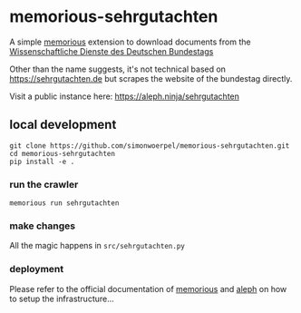 # memorious-sehrgutachten

A simple [memorious](https://memorious.readthedocs.io/en/latest/)
extension to download documents from the
[Wissenschaftliche Dienste des Deutschen Bundestags](https://www.bundestag.de/ausarbeitungen/)

Other than the name suggests, it's not technical based on
https://sehrgutachten.de but scrapes the website of the bundestag directly.

Visit a public instance here: https://aleph.ninja/sehrgutachten

## local development

    git clone https://github.com/simonwoerpel/memorious-sehrgutachten.git
    cd memorious-sehrgutachten
    pip install -e .

### run the crawler

    memorious run sehrgutachten

### make changes

All the magic happens in `src/sehrgutachten.py`

### deployment

Please refer to the official documentation of
[memorious](https://memorious.readthedocs.io/en/latest/) and
[aleph](https://alephdata.org) on how to setup the infrastructure...
